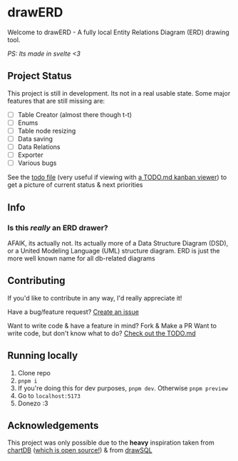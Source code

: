 # drawERD

Welcome to drawERD - A fully local Entity Relations Diagram (ERD) drawing tool.

*PS: Its made in svelte <3*

## Project Status

This project is still in development. Its not in a real usable state. Some major features that are still missing are:
- [ ] Table Creator (almost there though t-t)
- [ ] Enums
- [ ] Table node resizing
- [ ] Data saving
- [ ] Data Relations
- [ ] Exporter
- [ ] Various bugs

See the [todo file](/TODO.md) (very useful if viewing with [a TODO.md kanban viewer](https://github.com/coddx-hq/coddx-alpha)) to get a picture of current status & next priorities

## Info

### Is this *really* an ERD drawer?

AFAIK, its actually not. Its actually more of a Data Structure Diagram (DSD), or a United Modeling Language (UML) structure diagram. ERD is just the more well known name for all db-related diagrams

## Contributing

If you'd like to contribute in any way, I'd really appreciate it!

Have a bug/feature request? [Create an issue](https://github.com/ShadiestGoat/drawERD/issues/new/choose)

Want to write code & have a feature in mind? Fork & Make a PR
Want to write code, but don't know what to do? [Check out the TODO.md](./TODO.md)

## Running locally 

1. Clone repo
2. `pnpm i`
3. If you're doing this for dev purposes, `pnpm dev`. Otherwise `pnpm preview`
4. Go to `localhost:5173`
5. Donezo :3

## Acknowledgements

This project was only possible due to the **heavy** inspiration taken from [chartDB](https://app.chartdb.io) ([which is open source!](https://github.com/chartdb/chartdb)) & from [drawSQL](https://drawsql.app)
